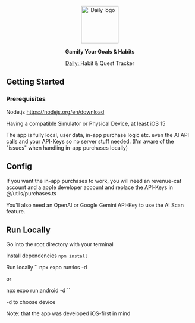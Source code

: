 <p align="center">
  <picture>
    <img src="https://replace.later" height="100" alt="Daily logo">
  </picture>
</p>

<p align="center">
  <strong>Gamify Your Goals & Habits</strong>
</p>

<p align="center">
  <a href="https://apps.apple.com/us/app/daily-habit-quest-tracker/id6746382725?platform=iphone">
    Daily:
  </a> 
   Habit & Quest Tracker
</p>

## Getting Started
### Prerequisites

Node.js
https://nodejs.org/en/download

Having a compatible Simulator or Physical Device, at least iOS 15

The app is fully local, user data, in-app purchase logic etc. even the AI API calls and your API-Keys so no server stuff needed.
(I'm aware of the "issues" when handling in-app purchases locally)

## Config
If you want the in-app purchases to work, you will need an revenue-cat account and a apple developer account and replace the API-Keys in @/utils/purchases.ts

You'll also need an OpenAI or Google Gemini API-Key to use the AI Scan feature.

## Run Locally
Go into the root directory with your terminal

Install dependencies
``
  npm install
``

Run locally
``
  npx expo run:ios -d

  or

  npx expo run:android -d
``

-d to choose device

Note: that the app was developed iOS-first in mind